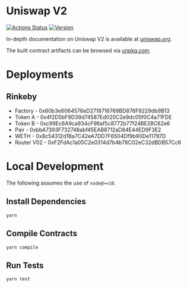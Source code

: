 # Uniswap V2

[![Actions Status](https://github.com/Uniswap/uniswap-v2-core/workflows/CI/badge.svg)](https://github.com/Uniswap/uniswap-v2-core/actions)
[![Version](https://img.shields.io/npm/v/@uniswap/v2-core)](https://www.npmjs.com/package/@uniswap/v2-core)

In-depth documentation on Uniswap V2 is available at [uniswap.org](https://uniswap.org/docs).

The built contract artifacts can be browsed via [unpkg.com](https://unpkg.com/browse/@uniswap/v2-core@latest/).

# Deployments

## Rinkeby

- Factory - 0x60b3e6064576eD2718716769BD876F8229db9B13  
- Token A - 0x4f2D5bF9D39d74587Ed020C2e9dc05f0C4a71FDE  
- Token B - 0xc99Ec6A9ca934cF96af5c8772b77f24BE28C62e6  
- Pair - 0xbbA7393F732748abf45EAB8712aD84E44ED9F3E2  
- WETH - 0x8c54312d1Ba7C42eA7DD7F6504Df9b90De11797D  
- Router V02 - 0xF2FdAc1a05C2e0314d7b4b78C02eC32dBDB57Cc6  

# Local Development

The following assumes the use of `node@>=10`.

## Install Dependencies

`yarn`

## Compile Contracts

`yarn compile`

## Run Tests

`yarn test`
